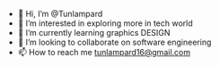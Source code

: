 - 👋 Hi, I’m @Tunlampard
- 👀 I’m interested in exploring more in tech world 
- 🌱 I’m currently learning graphics DESIGN 
- 💞️ I’m looking to collaborate on software engineering 
- 📫 How to reach me tunlampard16@gmail.com

<!---
Tunlampard/Tunlampard is a ✨ special ✨ repository because its `README.md` (this file) appears on your GitHub profile.
You can click the Preview link to take a look at your changes.
--->
